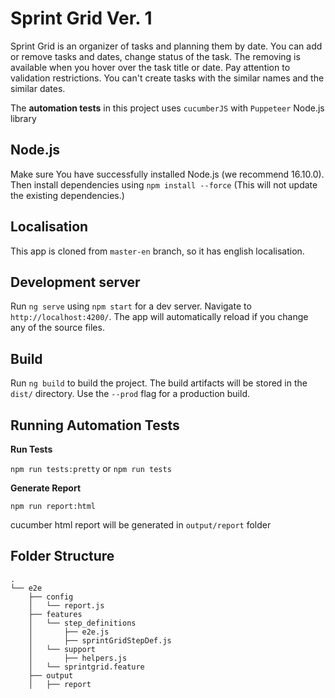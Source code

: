 # Sprint Grid Ver. 1

Sprint Grid is an organizer of tasks and planning them by date.
You can add or remove tasks and dates, change status of the task.
The removing is available when you hover over the task title or date.
Pay attention to validation restrictions.
You can't create tasks with the similar names and the similar dates.

The <strong>automation tests</strong> in this project uses `cucumberJS` with `Puppeteer` Node.js library

## Node.js
Make sure You have successfully installed Node.js (we recommend 16.10.0).
Then install dependencies using `npm install --force` (This will not update the existing dependencies.)

## Localisation
This app is cloned from `master-en` branch, so it has english localisation.

## Development server

Run `ng serve` using `npm start` for a dev server. Navigate to `http://localhost:4200/`.
The app will automatically reload if you change any of the source files.

## Build

Run `ng build` to build the project. The build artifacts will be stored in the `dist/` directory. Use the `--prod` flag for a production build.

## Running Automation Tests

**Run Tests**

`npm run tests:pretty` or `npm run tests`

**Generate Report**

`npm run report:html `

cucumber html report will be generated in `output/report` folder

## Folder Structure
```
.
└── e2e
    ├── config
    │   └── report.js
    ├── features
    │   └── step_definitions
    │       ├── e2e.js
    │       ├── sprintGridStepDef.js
    │   └── support
    │       ├── helpers.js
    │   └── sprintgrid.feature
    ├── output
    │   ├── report
   
```






